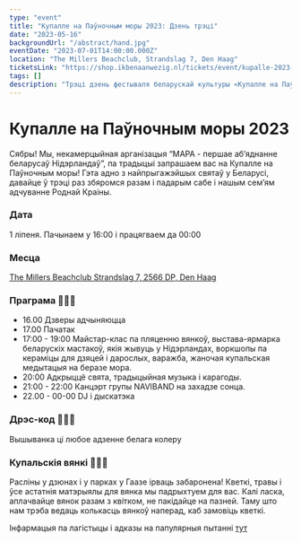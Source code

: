 ```yaml
---
type: "event"
title: "Купалле на Паўночным моры 2023: Дзень трэці"
date: "2023-05-16"
backgroundUrl: "/abstract/hand.jpg"
eventDate: "2023-07-01T14:00:00.000Z"
location: "The Millers Beachclub, Strandslag 7, Den Haag"
ticketsLink: "https://shop.ikbenaanwezig.nl/tickets/event/kupalle-2023-early-birds"
tags: []
description: "Трэці дзень фестываля беларускай культуры «Купалле на Паўночным моры 2023»"
---
```


# Купалле на Паўночным моры 2023

Сябры! Мы, некамерцыйная арганізацыя “МАРА - першае аб’яднанне беларусаў Нідэрландаў”, па традыцыі запрашаем вас на Купалле на Паўночным моры!
Гэта адно з найпрыгажэйшых святаў у Беларусі, давайце ў трэці раз збяромся разам і падарым сабе і нашым сем’ям адчуванне Роднай Краіны.

### Дата
1 ліпеня. Пачынаем у 16:00 і працягваем да 00:00

### Месца
[The Millers Beachclub
Strandslag 7, 2566 DP, Den Haag](https://maps.app.goo.gl/Dach3XgMAyCrBrMRA?g_st=ic)

### Праграма 🌿🌿🌿
- 16.00 Дзверы адчыняюцца
- 17.00 Пачатак 
- 17:00 - 19:00 Майстар-клас па пляценню вянкоў, выстава-ярмарка беларускіх мастакоў, якія жывуць у Нідэрландах, воркшопы па кераміцы для дзяцей і дарослых, варажба, жаночая купальская медытацыя на беразе мора. 
- 20:00 Адкрыццё свята, традыцыйная музыка і карагоды. 
- 21:00 - 22:00 Канцэрт групы NAVIBAND на захадзе сонца. 
- 22.00 - 00-00 DJ і дыскатэка 

### Дрэс-код 🤍🤍🤍
Вышыванка ці любое адзенне белага колеру

### Купальскія вянкі 🌾🌾🌾
Расліны у дзюнах і у парках у Гаазе ірваць забаронена! 
Кветкі, травы і ўсе астатнія матэрыялы для вянка мы падрыхтуем для вас. 
Калі ласка, аплачвайце вянок разам з квітком, не пакідайце на пазней. Таму што нам трэба ведаць колькасць вянкоў наперад, каб замовіць кветкі.

Інфармацыя па лагістыцы і адказы на папулярныя пытанні [тут](https://docs.google.com/document/d/1qZpdOsCG12mKBE47UliHDgxaCwIZpGWKZprNpkZhXLI/edit?usp=sharing)
